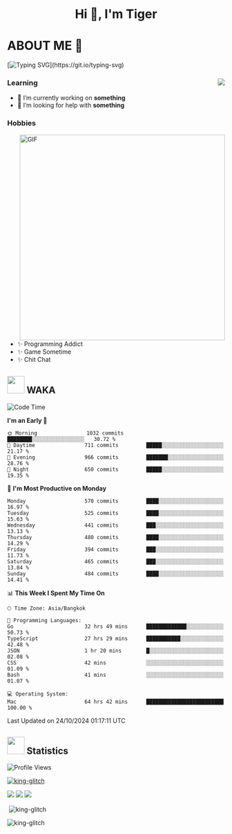 <h1 align="center">Hi 👋, I'm Tiger</h1>




# ABOUT ME 💬

[![Typing SVG](https://readme-typing-svg.herokuapp.com?color=22F771&vCenter=true&lines=A+perssionate+developer+from+nowhere.)](https://git.io/typing-svg)

<div>
 <img align="right" src="https://spotify-github-profile.vercel.app/api/view?uid=12129734423&cover_image=false&theme=default&bar_color=22d016&bar_color_cover=true" />
 <h3>Learning</h3>
 
 <ul>
  <li>🔭 I’m currently working on <b>something</b></li>
  <li>🤝 I’m looking for help with <b>something</b></li>
 </ul>
 
</div>
<div>
 <h3>Hobbies</h3>
 <img align="right" height="475px"  alt="GIF" src="https://i.pinimg.com/originals/1f/b7/db/1fb7dbee557e5ed509f7517da8a84d58.gif" />
 <ul>
  <li>✨ Programming Addict</li>
  <li>✨ Game Sometime</li>
  <li>✨ Chit Chat</li>
 </ul>
 
</div>



## <img height="40" src="https://raw.githubusercontent.com/innng/innng/master/assets/kyubey.gif"/> WAKA

<!--START_SECTION:waka-->
![Code Time](http://img.shields.io/badge/Code%20Time-2%2C681%20hrs%2058%20mins-blue)

**I'm an Early 🐤** 

```text
🌞 Morning                1032 commits        ████████░░░░░░░░░░░░░░░░░   30.72 % 
🌆 Daytime                711 commits         █████░░░░░░░░░░░░░░░░░░░░   21.17 % 
🌃 Evening                966 commits         ███████░░░░░░░░░░░░░░░░░░   28.76 % 
🌙 Night                  650 commits         █████░░░░░░░░░░░░░░░░░░░░   19.35 % 
```
📅 **I'm Most Productive on Monday** 

```text
Monday                   570 commits         ████░░░░░░░░░░░░░░░░░░░░░   16.97 % 
Tuesday                  525 commits         ████░░░░░░░░░░░░░░░░░░░░░   15.63 % 
Wednesday                441 commits         ███░░░░░░░░░░░░░░░░░░░░░░   13.13 % 
Thursday                 480 commits         ████░░░░░░░░░░░░░░░░░░░░░   14.29 % 
Friday                   394 commits         ███░░░░░░░░░░░░░░░░░░░░░░   11.73 % 
Saturday                 465 commits         ███░░░░░░░░░░░░░░░░░░░░░░   13.84 % 
Sunday                   484 commits         ████░░░░░░░░░░░░░░░░░░░░░   14.41 % 
```


📊 **This Week I Spent My Time On** 

```text
🕑︎ Time Zone: Asia/Bangkok

💬 Programming Languages: 
Go                       32 hrs 49 mins      █████████████░░░░░░░░░░░░   50.73 % 
TypeScript               27 hrs 29 mins      ███████████░░░░░░░░░░░░░░   42.48 % 
JSON                     1 hr 20 mins        █░░░░░░░░░░░░░░░░░░░░░░░░   02.08 % 
CSS                      42 mins             ░░░░░░░░░░░░░░░░░░░░░░░░░   01.09 % 
Bash                     41 mins             ░░░░░░░░░░░░░░░░░░░░░░░░░   01.07 % 

💻 Operating System: 
Mac                      64 hrs 42 mins      █████████████████████████   100.00 % 
```


 Last Updated on 24/10/2024 01:17:11 UTC
<!--END_SECTION:waka-->
## <img height="40" src="https://raw.githubusercontent.com/innng/innng/master/assets/kyubey.gif"/> Statistics
![Profile Views](https://komarev.com/ghpvc/?username=king-glitch)  

<p align="left"> 
 <a href="https://github.com/ryo-ma/github-profile-trophy">
  <img src="https://github-profile-trophy.vercel.app/?username=king-glitch&theme=dracula" alt="king-glitch" />
 </a> </p>

![](https://github-profile-summary-cards.vercel.app/api/cards/profile-details?username=king-glitch&theme=dracula)
![](https://github-profile-summary-cards.vercel.app/api/cards/stats?username=king-glitch&theme=dracula) 
![](https://github-profile-summary-cards.vercel.app/api/cards/productive-time?username=king-glitch&theme=dracula)


<p>&nbsp;<img align="center" src="https://github-readme-stats.vercel.app/api?username=king-glitch&theme=dracula" alt="king-glitch" /></p>

<p><img align="center" src="https://github-readme-streak-stats.herokuapp.com/?user=king-glitch&theme=dracula" alt="king-glitch" /></p>
